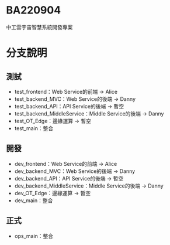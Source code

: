 # BA220904

中工雲宇宙智慧系統開發專案

# 分支說明
## 測試
* test_frontend：Web Service的前端 -> Alice
* test_backend_MVC：Web Service的後端 -> Danny
* test_backend_API：API Service的後端 -> 暫空
* test_backend_MiddleService：Middle Service的後端 -> Danny
* test_OT_Edge：邊緣運算 -> 暫空
* test_main：整合

## 開發
* dev_frontend：Web Service的前端 -> Alice
* dev_backend_MVC：Web Service的後端 -> Danny
* dev_backend_API：API Service的後端 -> 暫空
* dev_backend_MiddleService：Middle Service的後端 -> Danny
* dev_OT_Edge：邊緣運算 -> 暫空
* dev_main：整合

## 正式
* ops_main：整合
